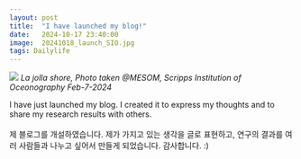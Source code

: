 ```yaml
---
layout: post
title:  "I have launched my blog!"
date:   2024-10-17 23:40:00
image:  20241018_launch_SIO.jpg
tags: Dailylife  
---
```


![]({{site.baseurl}}/images/{{page.image}})
*La jolla shore, Photo taken @MESOM, Scripps Institution of Oceonography Feb-7-2024*

I have just launched my blog. I created it to express my thoughts and to share my research results with others. 
<br>
<br>
제 블로그를 개설하였습니다. 제가 가지고 있는 생각을 글로 표현하고, 연구의 결과를 여러 사람들과 나누고 싶어서 만들게 되었습니다. 감사합니다. :)



[jekyll-docs]: https://jekyllrb.com/docs/home
[jekyll-gh]:   https://github.com/jekyll/jekyll
[jekyll-talk]: https://talk.jekyllrb.com/
